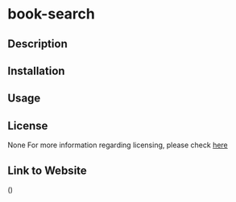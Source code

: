 # book-search

## Description

## Installation

## Usage

## License

None
For more information regarding licensing, 
please check [here](https://choosealicense.com/licenses/)

## Link to Website

()